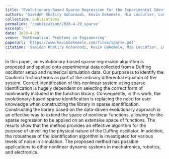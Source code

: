 ```yaml
---
title: "Evolutionary‐Based Sparse Regression for the Experimental Identification of Duffing Oscillator"
authors: "Saeideh Khatiry Goharoodi, Kevin Dekemele, Mia Loccufier, Luc Dupre, Guillaume Crevecoeur"
collection: publications
permalink: '/publication/2020-4-29_sparse'
excerpt: ''
date: 2020-4-29
venue: 'Mathematical Problems in Engineering'
paperurl: 'https://www.kevindekemele.com/files/sparse.pdf'
citation: 'Saeideh Khatiry Goharoodi, Kevin Dekemele, Mia Loccufier, Luc Dupre, Guillaume Crevecoeur (2020). Evolutionary‐Based Sparse Regression for the Experimental Identification of Duffing Oscillator. Mathematical Problems in Engineering, 2020(1), 7286575.'
---
```


In this paper, an evolutionary-based sparse regression algorithm is proposed and applied onto experimental data collected from a Duffing oscillator setup and numerical simulation data. Our purpose is to identify the Coulomb friction terms as part of the ordinary differential equation of the system. Correct identification of this nonlinear system using sparse identification is hugely dependent on selecting the correct form of nonlinearity included in the function library. Consequently, in this work, the evolutionary-based sparse identification is replacing the need for user knowledge when constructing the library in sparse identification. Constructing the library based on the data-driven evolutionary approach is an effective way to extend the space of nonlinear functions, allowing for the sparse regression to be applied on an extensive space of functions. The results show that the method provides an effective algorithm for the purpose of unveiling the physical nature of the Duffing oscillator. In addition, the robustness of the identification algorithm is investigated for various levels of noise in simulation. The proposed method has possible applications to other nonlinear dynamic systems in mechatronics, robotics, and electronics.